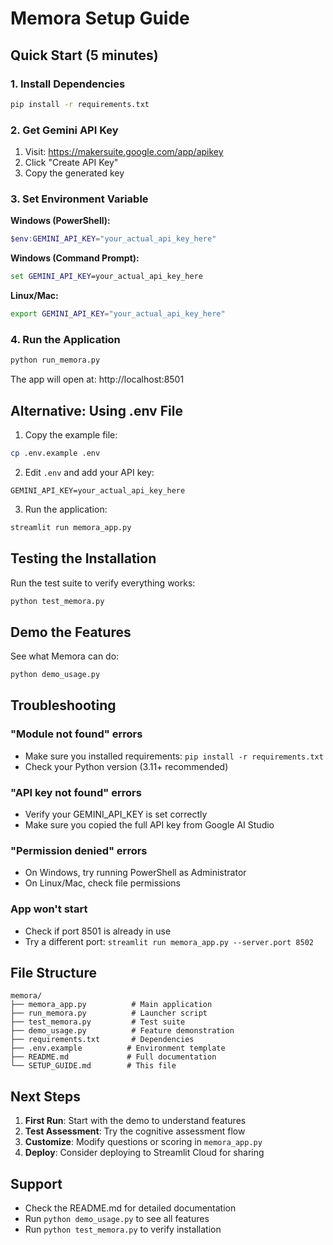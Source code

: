 # Memora Setup Guide

## Quick Start (5 minutes)

### 1. Install Dependencies
```bash
pip install -r requirements.txt
```

### 2. Get Gemini API Key
1. Visit: https://makersuite.google.com/app/apikey
2. Click "Create API Key"
3. Copy the generated key

### 3. Set Environment Variable
**Windows (PowerShell):**
```powershell
$env:GEMINI_API_KEY="your_actual_api_key_here"
```

**Windows (Command Prompt):**
```cmd
set GEMINI_API_KEY=your_actual_api_key_here
```

**Linux/Mac:**
```bash
export GEMINI_API_KEY="your_actual_api_key_here"
```

### 4. Run the Application
```bash
python run_memora.py
```

The app will open at: http://localhost:8501

## Alternative: Using .env File

1. Copy the example file:
```bash
cp .env.example .env
```

2. Edit `.env` and add your API key:
```
GEMINI_API_KEY=your_actual_api_key_here
```

3. Run the application:
```bash
streamlit run memora_app.py
```

## Testing the Installation

Run the test suite to verify everything works:
```bash
python test_memora.py
```

## Demo the Features

See what Memora can do:
```bash
python demo_usage.py
```

## Troubleshooting

### "Module not found" errors
- Make sure you installed requirements: `pip install -r requirements.txt`
- Check your Python version (3.11+ recommended)

### "API key not found" errors
- Verify your GEMINI_API_KEY is set correctly
- Make sure you copied the full API key from Google AI Studio

### "Permission denied" errors
- On Windows, try running PowerShell as Administrator
- On Linux/Mac, check file permissions

### App won't start
- Check if port 8501 is already in use
- Try a different port: `streamlit run memora_app.py --server.port 8502`

## File Structure

```
memora/
├── memora_app.py          # Main application
├── run_memora.py          # Launcher script
├── test_memora.py         # Test suite
├── demo_usage.py          # Feature demonstration
├── requirements.txt       # Dependencies
├── .env.example          # Environment template
├── README.md             # Full documentation
└── SETUP_GUIDE.md        # This file
```

## Next Steps

1. **First Run**: Start with the demo to understand features
2. **Test Assessment**: Try the cognitive assessment flow
3. **Customize**: Modify questions or scoring in `memora_app.py`
4. **Deploy**: Consider deploying to Streamlit Cloud for sharing

## Support

- Check the README.md for detailed documentation
- Run `python demo_usage.py` to see all features
- Run `python test_memora.py` to verify installation
